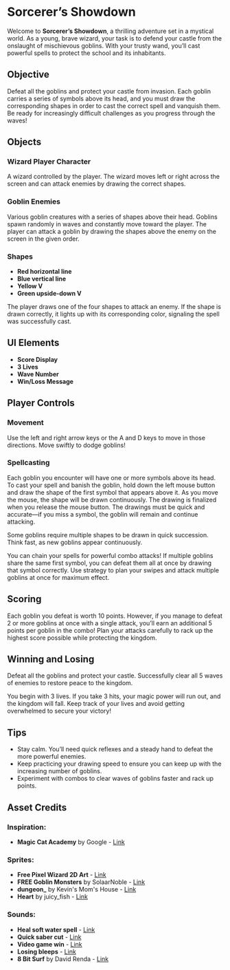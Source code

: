 # Sorcerer’s Showdown

Welcome to **Sorcerer’s Showdown**, a thrilling adventure set in a mystical world. As a young, brave wizard, your task is to defend your castle from the onslaught of mischievous goblins. With your trusty wand, you’ll cast powerful spells to protect the school and its inhabitants.

## Objective
Defeat all the goblins and protect your castle from invasion. Each goblin carries a series of symbols above its head, and you must draw the corresponding shapes in order to cast the correct spell and vanquish them. Be ready for increasingly difficult challenges as you progress through the waves!

## Objects

### Wizard Player Character
A wizard controlled by the player. The wizard moves left or right across the screen and can attack enemies by drawing the correct shapes.

### Goblin Enemies
Various goblin creatures with a series of shapes above their head. Goblins spawn randomly in waves and constantly move toward the player. The player can attack a goblin by drawing the shapes above the enemy on the screen in the given order.

### Shapes
- **Red horizontal line**
- **Blue vertical line**
- **Yellow V**
- **Green upside-down V**

The player draws one of the four shapes to attack an enemy. If the shape is drawn correctly, it lights up with its corresponding color, signaling the spell was successfully cast.

## UI Elements
- **Score Display**
- **3 Lives**
- **Wave Number**
- **Win/Loss Message**

## Player Controls

### Movement
Use the left and right arrow keys or the A and D keys to move in those directions. Move swiftly to dodge goblins!

### Spellcasting
Each goblin you encounter will have one or more symbols above its head. To cast your spell and banish the goblin, hold down the left mouse button and draw the shape of the first symbol that appears above it. As you move the mouse, the shape will be drawn continuously. The drawing is finalized when you release the mouse button. The drawings must be quick and accurate—if you miss a symbol, the goblin will remain and continue attacking.

Some goblins require multiple shapes to be drawn in quick succession. Think fast, as new goblins appear continuously.

You can chain your spells for powerful combo attacks! If multiple goblins share the same first symbol, you can defeat them all at once by drawing that symbol correctly. Use strategy to plan your swipes and attack multiple goblins at once for maximum effect.

## Scoring
Each goblin you defeat is worth 10 points. However, if you manage to defeat 2 or more goblins at once with a single attack, you’ll earn an additional 5 points per goblin in the combo! Plan your attacks carefully to rack up the highest score possible while protecting the kingdom.

## Winning and Losing
Defeat all the goblins and protect your castle. Successfully clear all 5 waves of enemies to restore peace to the kingdom.

You begin with 3 lives. If you take 3 hits, your magic power will run out, and the kingdom will fall. Keep track of your lives and avoid getting overwhelmed to secure your victory!

## Tips
- Stay calm. You’ll need quick reflexes and a steady hand to defeat the more powerful enemies.
- Keep practicing your drawing speed to ensure you can keep up with the increasing number of goblins.
- Experiment with combos to clear waves of goblins faster and rack up points.

## Asset Credits

### Inspiration:
- **Magic Cat Academy** by Google - [Link](https://doodles.google/doodle/halloween-2016/)

### Sprites:
- **Free Pixel Wizard 2D Art** - [Link](https://free-game-assets.itch.io/free-wizard-sprite-sheets-pixel-art)
- **FREE Goblin Monsters** by SolaarNoble - [Link](https://solaarnoble.itch.io/free-gobbos)
- **dungeon_** by Kevin's Mom's House - [Link](https://kevins-moms-house.itch.io/dungeon)
- **Heart** by juicy_fish - [Link](https://www.freepik.com/free-vector/heart_35202442.htm)

### Sounds:
- **Heal soft water spell** - [Link](https://mixkit.co/free-sound-effects/spell/#:~:text=Heal%20soft%20water%20spell)
- **Quick saber cut** - [Link](https://mixkit.co/free-sound-effects/sword/#:~:text=Download%20Free%20SFX-,Quick%20saber%20cut,-Fight)
- **Video game win** - [Link](https://mixkit.co/free-sound-effects/win/#:~:text=Download%20Free%20SFX-,Video%20game%20win,-Win)
- **Losing bleeps** - [Link](https://mixkit.co/free-sound-effects/lose/#:~:text=Download%20Free%20SFX-,Losing%20bleeps,-Bleep)
- **8 Bit Surf** by David Renda - [Link](https://www.fesliyanstudios.com/royalty-free-music/download/8-bit-surf/568)
